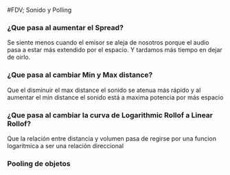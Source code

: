 #FDV; Sonido y Polling

### ¿Que pasa al aumentar el Spread?
Se siente menos cuando el emisor se aleja de nosotros porque el audio pasa a estar más extendido por el espacio. Y tardamos más tiempo en dejar de oirlo.


### ¿Que pasa al cambiar Min y Max distance?
Que el disminuir el max distance el sonido se atenua más rápido  y al aumentar el min distance el sonido está a maxima potencia por más espacio


### ¿Que pasa al cambiar la curva de Logarithmic Rollof a Linear Rollof?
Que la relación entre distancia y volumen pasa de regirse por una funcion logaritmica a ser una relación direccional 

### Pooling de objetos
